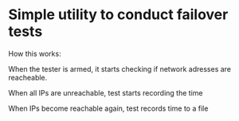 # Simple utility to conduct failover tests
How this works:

When the tester is armed, it starts checking if network adresses are reacheable.

When all IPs are unreachable, test starts recording the time

When IPs become reachable again, test records time to a file

